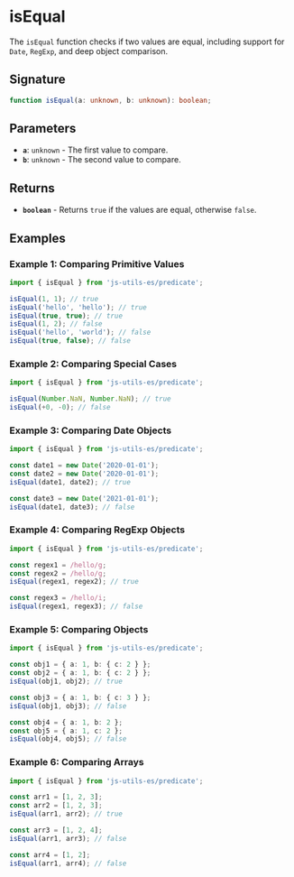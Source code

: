 # isEqual

The `isEqual` function checks if two values are equal, including support for `Date`, `RegExp`, and deep object comparison.

## Signature

```typescript
function isEqual(a: unknown, b: unknown): boolean;
```

## Parameters

- **`a`**: `unknown` - The first value to compare.
- **`b`**: `unknown` - The second value to compare.

## Returns

- **`boolean`** - Returns `true` if the values are equal, otherwise `false`.

## Examples

### Example 1: Comparing Primitive Values

```typescript twoslash
import { isEqual } from 'js-utils-es/predicate';

isEqual(1, 1); // true
isEqual('hello', 'hello'); // true
isEqual(true, true); // true
isEqual(1, 2); // false
isEqual('hello', 'world'); // false
isEqual(true, false); // false
```

### Example 2: Comparing Special Cases

```typescript twoslash
import { isEqual } from 'js-utils-es/predicate';

isEqual(Number.NaN, Number.NaN); // true
isEqual(+0, -0); // false
```

### Example 3: Comparing Date Objects

```typescript twoslash
import { isEqual } from 'js-utils-es/predicate';

const date1 = new Date('2020-01-01');
const date2 = new Date('2020-01-01');
isEqual(date1, date2); // true

const date3 = new Date('2021-01-01');
isEqual(date1, date3); // false
```

### Example 4: Comparing RegExp Objects

```typescript twoslash
import { isEqual } from 'js-utils-es/predicate';

const regex1 = /hello/g;
const regex2 = /hello/g;
isEqual(regex1, regex2); // true

const regex3 = /hello/i;
isEqual(regex1, regex3); // false
```

### Example 5: Comparing Objects

```typescript twoslash
import { isEqual } from 'js-utils-es/predicate';

const obj1 = { a: 1, b: { c: 2 } };
const obj2 = { a: 1, b: { c: 2 } };
isEqual(obj1, obj2); // true

const obj3 = { a: 1, b: { c: 3 } };
isEqual(obj1, obj3); // false

const obj4 = { a: 1, b: 2 };
const obj5 = { a: 1, c: 2 };
isEqual(obj4, obj5); // false
```

### Example 6: Comparing Arrays

```typescript twoslash
import { isEqual } from 'js-utils-es/predicate';

const arr1 = [1, 2, 3];
const arr2 = [1, 2, 3];
isEqual(arr1, arr2); // true

const arr3 = [1, 2, 4];
isEqual(arr1, arr3); // false

const arr4 = [1, 2];
isEqual(arr1, arr4); // false
```
